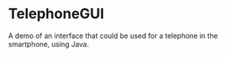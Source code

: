 # TelephoneGUI

A demo of an interface that could be used for a telephone in the smartphone, using Java.
